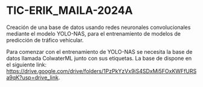 # TIC-ERIK_MAILA-2024A
Creación de una base de datos usando redes neuronales convolucionales mediante el modelo YOLO-NAS, para el entrenamiento de modelos de predicción de tráfico vehicular.

Para comenzar con el entrenamiento de YOLO-NAS se necesita la base de datos llamada ColwaterML junto con sus etiquetas. La base de dispone en el siguiente link: https://drive.google.com/drive/folders/1PzPkYzVx9iS4SDxMi5FOxKWFfURSa9qK?usp=drive_link.
